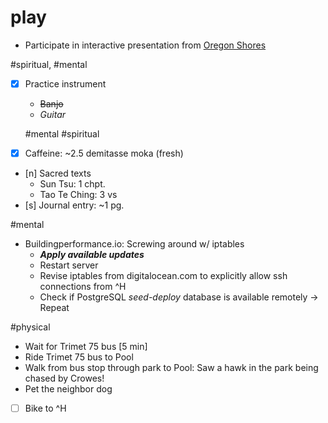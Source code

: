 # play

- Participate in interactive presentation from [Oregon Shores](http://www.oregonshores.org/)

\#spiritual, \#mental

- [x] Practice instrument
  - ~~Banjo~~
  - *Guitar*

  \#mental \#spiritual

- [x] Caffeine: ~2.5 demitasse moka (fresh)
- [n] Sacred texts
  - Sun Tsu: 1 chpt.
  - Tao Te Ching: 3 vs
- [s] Journal entry: ~1 pg.

\#mental

- Buildingperformance.io: Screwing around w/ iptables
  - **_Apply available updates_**
  - Restart server
  - Revise iptables from digitalocean.com to explicitly allow ssh connections from ^H
  - Check if PostgreSQL *seed-deploy* database is available remotely
  -> Repeat

\#physical

- Wait for Trimet 75 bus [5 min]
- Ride Trimet 75 bus to Pool
- Walk from bus stop through park to Pool: Saw a hawk in the park being chased by Crowes\!
- Pet the neighbor dog
- [ ] Bike to ^H

